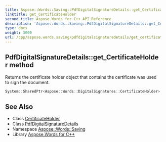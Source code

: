 ```yaml
---
title: Aspose::Words::Saving::PdfDigitalSignatureDetails::get_CertificateHolder method
linktitle: get_CertificateHolder
second_title: Aspose.Words for C++ API Reference
description: 'Aspose::Words::Saving::PdfDigitalSignatureDetails::get_CertificateHolder method. Returns the certificate holder object that contains the certificate was used to sign the document in C++.'
type: docs
weight: 3000
url: /cpp/aspose.words.saving/pdfdigitalsignaturedetails/get_certificateholder/
---
```

## PdfDigitalSignatureDetails::get_CertificateHolder method


Returns the certificate holder object that contains the certificate was used to sign the document.

```cpp
System::SharedPtr<Aspose::Words::DigitalSignatures::CertificateHolder> Aspose::Words::Saving::PdfDigitalSignatureDetails::get_CertificateHolder() const
```

## See Also

* Class [CertificateHolder](../../../aspose.words.digitalsignatures/certificateholder/)
* Class [PdfDigitalSignatureDetails](../)
* Namespace [Aspose::Words::Saving](../../)
* Library [Aspose.Words for C++](../../../)
